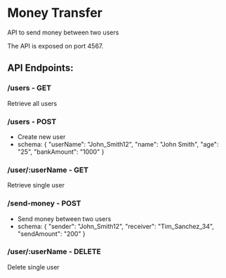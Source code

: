 # Money Transfer
API to send money between two users

The API is exposed on port 4567. 

## API Endpoints:
 
### /users - GET 
Retrieve all users
  
### /users - POST 
- Create new user
- schema: { "userName": "John_Smith12", "name": "John Smith", "age": "25", "bankAmount": "1000" }
  
### /user/:userName - GET
Retrieve single user
  
### /send-money - POST
- Send money between two users
- schema: { "sender": "John_Smith12", "receiver": "Tim_Sanchez_34", "sendAmount": "200" } 

### /user/:userName - DELETE
Delete single user


  
